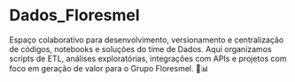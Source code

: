 # Dados_Floresmel
Espaço colaborativo para desenvolvimento, versionamento e centralização de códigos, notebooks e soluções do time de Dados. Aqui organizamos scripts de ETL, análises exploratórias, integrações com APIs e projetos com foco em geração de valor para o Grupo Floresmel. 🌻📊
